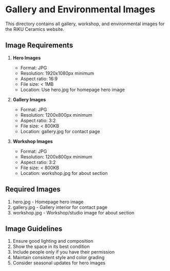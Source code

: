 # Gallery and Environmental Images

This directory contains all gallery, workshop, and environmental images for the RiKU Ceramics website.

## Image Requirements

1. **Hero Images**
   - Format: JPG
   - Resolution: 1920x1080px minimum
   - Aspect ratio: 16:9
   - File size: < 1MB
   - Location: Use hero.jpg for homepage hero image

2. **Gallery Images**
   - Format: JPG
   - Resolution: 1200x800px minimum
   - Aspect ratio: 3:2
   - File size: < 800KB
   - Location: gallery.jpg for contact page

3. **Workshop Images**
   - Format: JPG
   - Resolution: 1200x800px minimum
   - Aspect ratio: 3:2
   - File size: < 800KB
   - Location: workshop.jpg for about section

## Required Images
1. hero.jpg - Homepage hero image
2. gallery.jpg - Gallery interior for contact page
3. workshop.jpg - Workshop/studio image for about section

## Image Guidelines

1. Ensure good lighting and composition
2. Show the space in its best condition
3. Include people only if you have their permission
4. Maintain consistent style and color grading
5. Consider seasonal updates for hero images 